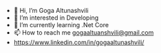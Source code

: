 - 👋 Hi, I’m Goga Altunashvili
- 👀 I’m interested in Developing
- 🌱 I’m currently learning .Net Core
- 📫 How to reach me gogaaltuanshvili@gmail.com
- https://www.linkedin.com/in/gogaaltunashvili/

<!---
gogaaltu/gogaaltu is a ✨ special ✨ repository because its `README.md` (this file) appears on your GitHub profile.
You can click the Preview link to take a look at your changes.
--->
